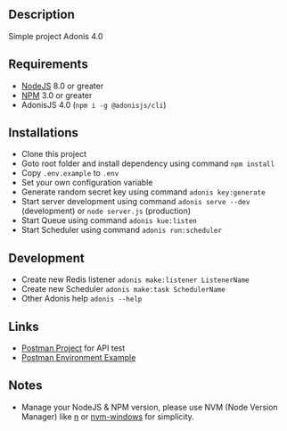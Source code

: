 ## Description
Simple project Adonis 4.0

## Requirements
- [NodeJS](https://nodejs.org/) 8.0 or greater
- [NPM](https://www.npmjs.com/) 3.0 or greater
- AdonisJS 4.0 (`npm i -g @adonisjs/cli`)

## Installations
- Clone this project
- Goto root folder and install dependency using command `npm install`
- Copy `.env.example` to `.env`
- Set your own configuration variable
- Generate random secret key using command `adonis key:generate`
- Start server development using command `adonis serve --dev` (development) or `node server.js` (production)
- Start Queue using command `adonis kue:listen`
- Start Scheduler using command `adonis run:scheduler`

## Development
- Create new Redis listener `adonis make:listener ListenerName`
- Create new Scheduler `adonis make:task SchedulerName`
- Other Adonis help `adonis --help`

## Links
- [Postman Project](https://www.getpostman.com/collections/70ec70ac2fd041098439) for API test
- [Postman Environment Example](Adonis4.postman_environment.json)

## Notes
- Manage your NodeJS & NPM version, please use NVM (Node Version Manager) like [n](https://github.com/tj/n) or [nvm-windows](https://github.com/coreybutler/nvm-windows) for simplicity.